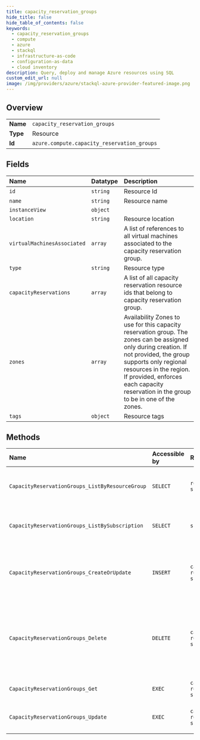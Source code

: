 ```yaml
---
title: capacity_reservation_groups
hide_title: false
hide_table_of_contents: false
keywords:
  - capacity_reservation_groups
  - compute
  - azure    
  - stackql
  - infrastructure-as-code
  - configuration-as-data
  - cloud inventory
description: Query, deploy and manage Azure resources using SQL
custom_edit_url: null
image: /img/providers/azure/stackql-azure-provider-featured-image.png
---
```

  
    

## Overview
<table><tbody>
<tr><td><b>Name</b></td><td><code>capacity_reservation_groups</code></td></tr>
<tr><td><b>Type</b></td><td>Resource</td></tr>
<tr><td><b>Id</b></td><td><code>azure.compute.capacity_reservation_groups</code></td></tr>
</tbody></table>

## Fields
| Name | Datatype | Description |
|:-----|:---------|:------------|
| `id` | `string` | Resource Id |
| `name` | `string` | Resource name |
| `instanceView` | `object` |  |
| `location` | `string` | Resource location |
| `virtualMachinesAssociated` | `array` | A list of references to all virtual machines associated to the capacity reservation group. |
| `type` | `string` | Resource type |
| `capacityReservations` | `array` | A list of all capacity reservation resource ids that belong to capacity reservation group. |
| `zones` | `array` | Availability Zones to use for this capacity reservation group. The zones can be assigned only during creation. If not provided, the group supports only regional resources in the region. If provided, enforces each capacity reservation in the group to be in one of the zones. |
| `tags` | `object` | Resource tags |
## Methods
| Name | Accessible by | Required Params | Description |
|:-----|:--------------|:----------------|:------------|
| `CapacityReservationGroups_ListByResourceGroup` | `SELECT` | `resourceGroupName, subscriptionId` | Lists all of the capacity reservation groups in the specified resource group. Use the nextLink property in the response to get the next page of capacity reservation groups. |
| `CapacityReservationGroups_ListBySubscription` | `SELECT` | `subscriptionId` | Lists all of the capacity reservation groups in the subscription. Use the nextLink property in the response to get the next page of capacity reservation groups. |
| `CapacityReservationGroups_CreateOrUpdate` | `INSERT` | `capacityReservationGroupName, resourceGroupName, subscriptionId` | The operation to create or update a capacity reservation group. When updating a capacity reservation group, only tags may be modified. Please refer to https://aka.ms/CapacityReservation for more details. |
| `CapacityReservationGroups_Delete` | `DELETE` | `capacityReservationGroupName, resourceGroupName, subscriptionId` | The operation to delete a capacity reservation group. This operation is allowed only if all the associated resources are disassociated from the reservation group and all capacity reservations under the reservation group have also been deleted. Please refer to https://aka.ms/CapacityReservation for more details. |
| `CapacityReservationGroups_Get` | `EXEC` | `capacityReservationGroupName, resourceGroupName, subscriptionId` | The operation that retrieves information about a capacity reservation group. |
| `CapacityReservationGroups_Update` | `EXEC` | `capacityReservationGroupName, resourceGroupName, subscriptionId` | The operation to update a capacity reservation group. When updating a capacity reservation group, only tags may be modified. |
